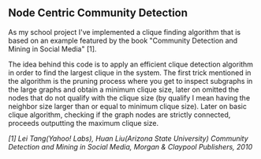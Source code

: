 <h2>Node Centric Community Detection</h2>

<p>As my school project I've implemented a clique finding algorithm that is based on an example featured by the book "Community Detection and Mining in Social Media" [1].</p>
<p>The idea behind this code is to apply an efficient clique detection algorithm in order to find the largest clique in the system. The first trick mentioned in the algorithm is the pruning process where you get to inspect subgraphs in the large graphs and obtain a minimum clique size, later on omitted the nodes that do not qualify with the clique size (by qualify I mean having the neighbor size larger than or equal to minimum clique size). Later on basic clique algorithm, checking if the graph nodes are strictly connected, proceeds outputting the maximum clique size.</p>
<p><i>[1] Lei Tang(Yahoo! Labs), Huan Liu(Arizona State University) Community Detection and Mining in Social Media, Morgan & Claypool Publishers, 2010</i></p>